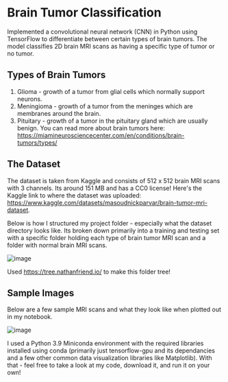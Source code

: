 # Brain Tumor Classification
Implemented a convolutional neural network (CNN) in Python using TensorFlow to differentiate between certain types of brain tumors. The model classifies 2D brain MRI scans as having a specific type of tumor or no tumor.

## Types of Brain Tumors
1. Glioma - growth of a tumor from glial cells which normally support neurons.
2. Meningioma - growth of a tumor from the meninges which are membranes around the brain.
3. Pituitary - growth of a tumor in the pituitary gland which are usually benign.
You can read more about brain tumors here: https://miamineurosciencecenter.com/en/conditions/brain-tumors/types/

## The Dataset
The dataset is taken from Kaggle and consists of 512 x 512 brain MRI scans with 3 channels. Its around 151 MB and has a CC0 license! Here's the Kaggle link to where the dataset was uploaded: https://www.kaggle.com/datasets/masoudnickparvar/brain-tumor-mri-dataset.

Below is how I structured my project folder - especially what the dataset directory looks like. Its broken down primarily into a training and testing set with a specific folder holding each type of brain tumor MRI scan and a folder with normal brain MRI scans.

![image](https://user-images.githubusercontent.com/33336845/235609669-9b897884-a8e4-4a8b-8cf2-002222ab6fbf.png)

Used https://tree.nathanfriend.io/ to make this folder tree!

## Sample Images
Below are a few sample MRI scans and what they look like when plotted out in my notebook.

![image](https://user-images.githubusercontent.com/33336845/235608348-bdfbf441-8ed7-4ff8-b553-6ca5d75f6b1c.png)

I used a Python 3.9 Miniconda environment with the required libraries installed using conda (primarily just tensorflow-gpu and its dependancies and a few other common data visualization libraries like Matplotlib). With that - feel free to take a look at my code, download it, and run it on your own!
